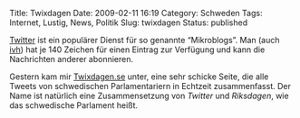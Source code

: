 Title: Twixdagen
Date: 2009-02-11 16:19
Category: Schweden
Tags: Internet, Lustig, News, Politik
Slug: twixdagen
Status: published

[Twitter](http://twitter.com) ist ein populärer Dienst für so genannte
“Mikroblogs”. Man (auch [ivh](http://twitter.com/ivh)) hat je 140
Zeichen für einen Eintrag zur Verfügung und kann die Nachrichten anderer
abonnieren.

Gestern kam mir [Twixdagen.se](http://www.twixdagen.se/) unter, eine
sehr schicke Seite, die alle Tweets von schwedischen Parlamentariern in
Echtzeit zusammenfasst. Der Name ist natürlich eine Zusammensetzung von
*Twitter* und *Riksdagen*, wie das schwedische Parlament heißt.


